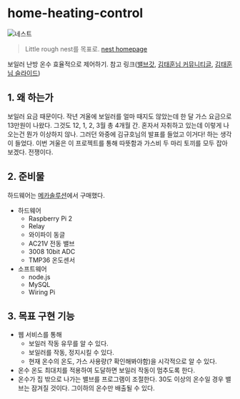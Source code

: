 # home-heating-control

![네스트](http://qbinson.com/wp-content/uploads/2015/11/nest.jpg)
> Little rough nest를 목표로. [nest homepage](https://nest.com/thermostat/meet-nest-thermostat/)

보일러 난방 온수 효율적으로 제어하기. 참고 링크([밸브갓](http://www.slideshare.net/KyuhoKim/20150122-valve-god), [김태훈님 커뮤니티글](http://m.todayhumor.co.kr/view.php?table=bestofbest&no=135305), [김태훈님 슬라이드](http://www.slideshare.net/rlaxogns/ss-41386800))

## 1. 왜 하는가

보일러 요금 때문이다. 작년 겨울에 보일러를 얼마 때지도 않았는데 한 달 가스 요금으로 13만원이 나왔다. 그것도 12, 1, 2, 3월 총 4개월 간. 혼자서 자취하고 있는데 이렇게 나오는건 뭔가 이상하지 않나. 그러던 와중에 김규호님의 발표를 들었고 이거다! 하는 생각이 들었다. 이번 겨울은 이 프로젝트를 통해 따뜻함과 가스비 두 마리 토끼를 모두 잡아보겠다. 전쟁이다.

## 2. 준비물
하드웨어는 [메카솔루션](http://mechasolution.com/shop/main/index.php)에서 구매했다.

- 하드웨어
    + Raspberry Pi 2
    + Relay
    + 와이파이 동글
    + AC21V 전동 밸브
    + 3008 10bit ADC
    + TMP36 온도센서
- 소프트웨어
    + node.js
    + MySQL
    + Wiring Pi

## 3. 목표 구현 기능

- 웹 서비스를 통해
    + 보일러 작동 유무를 알 수 있다.
    + 보일러를 작동, 정지시킬 수 있다.
    + 현재 온수의 온도, 가스 사용량(? 확인해봐야함)을 시각적으로 알 수 있다.
- 온수 온도 최대치를 적용하여 도달하면 보일러 작동이 멈추도록 한다.
- 온수가 집 밖으로 나가는 밸브를 프로그램이 조절한다. 30도 이상의 온수일 경우 밸브는 잠겨질 것이다. 그이하의 온수만 배출될 수 있다.

